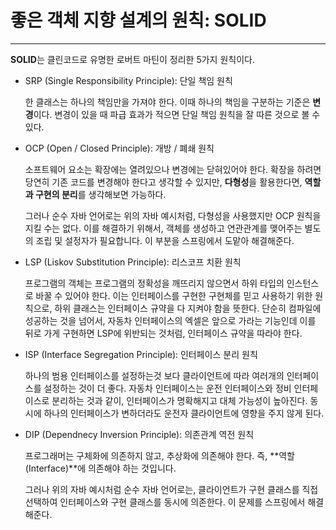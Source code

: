 # 좋은 객체 지향 설계의 원칙: SOLID

---

**SOLID**는 클린코드로 유명한 로버트 마틴이 정리한 5가지 원칙이다.

- SRP (Single Responsibility Principle): 단일 책임 원칙
    
    한 클래스는 하나의 책임만을 가져야 한다. 이때 하나의 책임을 구분하는 기준은 **변경**이다. 변경이 있을 때 파급 효과가 적으면 단일 책임 원칙을 잘 따른 것으로 볼 수 있다.
    
- OCP (Open / Closed Principle): 개방 / 폐쇄 원칙
    
    소프트웨어 요소는 확장에는 열려있으나 변경에는 닫혀있어야 한다. 확장을 하려면 당연히 기존 코드를 변경해야 한다고 생각할 수 있지만, **다형성**을 활용한다면, **역할과 구현의 분리**를 생각해보면 가능하다.
    
    그러나 순수 자바 언어로는 위의 자바 예시처럼, 다형성을 사용했지만 OCP 원칙을 지킬 수는 없다. 이를 해결하기 위해서, 객체를 생성하고 연관관계를 맺어주는 별도의 조립 및 설정자가 필요합니다. 이 부분을 스프링에서 도맡아 해결해준다.
    
- LSP (Liskov Substitution Principle): 리스코프 치환 원칙
    
    프로그램의 객체는 프로그램의 정확성을 깨뜨리지 않으면서 하위 타입의 인스턴스로 바꿀 수 있어야 한다. 이는 인터페이스를 구현한 구현체를 믿고 사용하기 위한 원칙으로, 하위 클래스는 인터페이스 규약을 다 지켜야 함을 뜻한다. 단순히 컴파일에 성공하는 것을 넘어서, 자동차 인터페이스의 엑셀은 앞으로 가라는 기능인데 이를 뒤로 가게 구현하면 LSP에 위반되는 것처럼, 인터페이스 규약을 따라야 한다.
    
- ISP (Interface Segregation Principle): 인터페이스 분리 원칙
    
    하나의 범용 인터페이스를 설정하는것 보다 클라이언트에 따라 여러개의 인터페이스를 설정하는 것이 더 좋다. 자동차 인터페이스는 운전 인터페이스와 정비 인터페이스로 분리하는 것과 같이, 인터페이스가 명확해지고 대체 가능성이 높아진다. 동시에 하나의 인터페이스가 변하더라도 운전자 클라이언트에 영향을 주지 않게 된다.
    
- DIP (Dependnecy Inversion Principle): 의존관계 역전 원칙
    
    프로그래머는 구체화에 의존하지 않고, 추상화에 의존해야 한다. 즉, **역할(Interface)**에 의존해야 하는 것입니다.
    
    그러나 위의 자바 예시처럼 순수 자바 언어로는, 클라이언트가 구현 클래스를 직접 선택하여 인터페이스와 구현 클래스를 동시에 의존한다. 이 문제를 스프링에서 해결해준다.